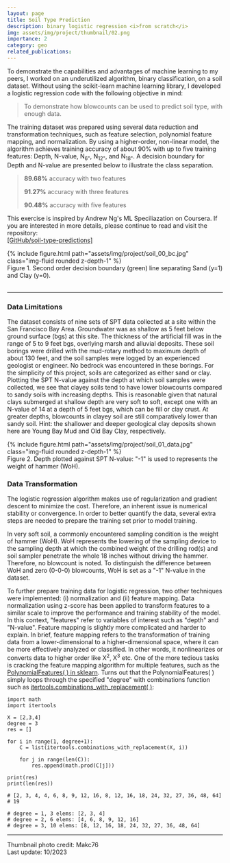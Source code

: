 ```yaml
---
layout: page
title: Soil Type Prediction
description: binary logistic regression <i>from scratch</i>
img: assets/img/project/thumbnail/02.png
importance: 2
category: geo
related_publications: 
---
```


To demonstrate the capabilities and advantages of machine learning to my peers, I worked on an underutilized algorithm, binary classification, on a soil dataset. 
Without using the scikit-learn machine learning library, I developed a logistic regression code with the following objective in mind: 

>To demonstrate how blowcounts can be used to predict soil type, with enough data. 

The training dataset was prepared using several data reduction and transformation techniques, such as feature selection, polynomial feature mapping, and normalization. 
By using a higher-order, non-linear model, the algorithm achieves training accuracy of about 90% with up to five training features: 
Depth, N-value, N<sub>6"</sub>, N<sub>12"</sub>, and N<sub>18"</sub>. A decision boundary for Depth and N-value are presented below to illustrate the class separation. 

> **89.68%** accuracy with two features <br> 
>
> **91.27%** accuracy with three features <br>
>
> **90.48%** accuracy with five features <br>

This exercise is inspired by Andrew Ng's ML Speciliazation on Coursera. 
If you are interested in more details, please continue to read and visit the repository: <br>
[[GitHub/soil-type-predictions]](https://github.com/liangchow/soil-type-predictions.git)  

<div class="row justify-content-sm-center">
    <div class="col-sm-8 mt-3 mt-md-0">
        {% include figure.html path="assets/img/project/soil_00_bc.jpg" class="img-fluid rounded z-depth-1" %}
    </div>
</div>
<div class="caption">
    Figure 1. Second order decision boundary (green) line separating Sand (y=1) and Clay (y=0).
</div>
<br>

***

### Data Limitations

The dataset consists of nine sets of SPT data collected at a site within the San Francisco Bay Area. Groundwater was as shallow as 5 feet below ground surface (bgs) at this site.
The thickness of the artificial fill was in the range of 5 to 9 feet bgs, overlying marsh and alluvial deposits. These soil borings were drilled with the mud-rotary method to maximum depth of about 130 feet,
and the soil samples were logged by an experienced geologist or engineer. No bedrock was encountered in these borings. For the simplicity of this project, soils are categorized as either sand or clay.
Plotting the SPT N-value against the depth at which soil samples were collected, we see that clayey soils tend to have lower blowcounts compared to sandy soils with increasing depths.
This is reasonable given that natural clays submerged at shallow depth are very soft to soft, except one with an N-value of 14 at a depth of 5 feet bgs, which can be fill or clay crust.
At greater depths, blowcounts in clayey soil are still comparatively lower than sandy soil. 
Hint: the shallower and deeper geological clay deposits shown here are Young Bay Mud and Old Bay Clay, respectively.

<div class="row justify-content-sm-center">
    <div class="col-sm-8 mt-3 mt-md-0">
        {% include figure.html path="assets/img/project/soil_01_data.jpg" class="img-fluid rounded z-depth-1" %}
    </div>
</div>
<div class="caption">
    Figure 2. Depth plotted against SPT N-value: "-1" is used to represents the weight of hammer (WoH).
</div>


### Data Transformation

The logistic regression algorithm makes use of regularization and gradient descent to minimize the cost. Therefore, an inherent issue is numerical stability or convergence.
In order to better quantify the data, several extra steps are needed to prepare the training set prior to model training.

In very soft soil, a commonly encountered sampling condition is the weight of hammer (WoH). WoH represents the lowering of the sampling device to the sampling depth at which the combined weight
of the drilling rod(s) and soil sampler penetrate the whole 18 inches without driving the hammer. Therefore, no blowcount is noted. To distinguish the difference between WoH and zero (0-0-0)
blowcounts, WoH is set as a "-1" N-value in the dataset.

To further prepare training data for logistic regression, two other techniques were implemented: (i) normalization and (ii) feature mapping. Data normalization using z-score has been applied to
transform features to a similar scale to improve the performance and training stability of the model. In this context, "features" refer to variables of interest such as "depth" and "N-value".
Feature mapping is slightly more complicated and harder to explain. In brief, feature mapping refers to the transformation of training data from a lower-dimensional to a higher-dimensional space, where
it can be more effectively analyzed or classified. In other words, it nonlinearizes or converts data to higher order like X<sup>2</sup>, X<sup>3</sup> etc. One of the more tedious tasks is cracking
the feature mapping algorithm for multiple features, such as the [PolynomialFeatures( ) in sklearn](https://scikit-learn.org/stable/modules/generated/sklearn.preprocessing.PolynomialFeatures.html). 
Turns out that the PolynomialFeatures( ) simply loops through the specified "degree" with combinations function 
such as [itertools.combinations_with_replacement( )](https://docs.python.org/3/library/itertools.html#itertools.combinations_with_replacement): 


	import math
	import itertools

	X = [2,3,4]
	degree = 3
	res = []

	for i in range(1, degree+1):
		C = list(itertools.combinations_with_replacement(X, i)) 
		
		for j in range(len(C)):       
			res.append(math.prod(C[j]))

	print(res)
	print(len(res))

	# [2, 3, 4, 4, 6, 8, 9, 12, 16, 8, 12, 16, 18, 24, 32, 27, 36, 48, 64]
	# 19

	# degree = 1, 3 elems: [2, 3, 4]
	# degree = 2, 6 elems: [4, 6, 8, 9, 12, 16]
	# degree = 3, 10 elems: [8, 12, 16, 18, 24, 32, 27, 36, 48, 64]


***
Thumbnail photo credit: Makc76 <br>
Last update: 10/2023


